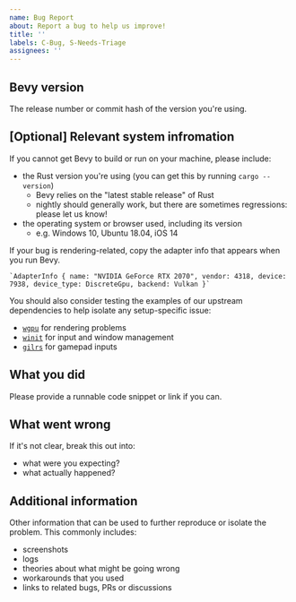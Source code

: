 ```yaml
---
name: Bug Report
about: Report a bug to help us improve!
title: ''
labels: C-Bug, S-Needs-Triage
assignees: ''
---
```


## Bevy version

The release number or commit hash of the version you're using.

## \[Optional\] Relevant system infromation

If you cannot get Bevy to build or run on your machine, please include:

- the Rust version you're using (you can get this by running `cargo --version`)
  - Bevy relies on the "latest stable release" of Rust
  - nightly should generally work, but there are sometimes regressions: please let us know!
- the operating system or browser used, including its version
  - e.g. Windows 10, Ubuntu 18.04, iOS 14

If your bug is rendering-related, copy the adapter info that appears when you run Bevy.

```ignore
`AdapterInfo { name: "NVIDIA GeForce RTX 2070", vendor: 4318, device: 7938, device_type: DiscreteGpu, backend: Vulkan }`
```

You should also consider testing the examples of our upstream dependencies to help isolate any setup-specific issue:

- [`wgpu`](https://github.com/gfx-rs/wgpu) for rendering problems
- [`winit`](https://github.com/rust-windowing/winit) for input and window management
- [`gilrs`](https://docs.rs/gilrs/latest/gilrs/) for gamepad inputs

## What you did

Please provide a runnable code snippet or link if you can.

## What went wrong

If it's not clear, break this out into:

- what were you expecting?
- what actually happened?

## Additional information

Other information that can be used to further reproduce or isolate the problem.
This commonly includes:

- screenshots
- logs
- theories about what might be going wrong
- workarounds that you used
- links to related bugs, PRs or discussions
